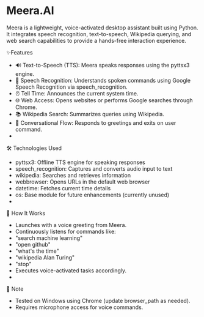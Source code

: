# Meera.AI
Meera is a lightweight, voice-activated desktop assistant built using Python. It integrates speech recognition, text-to-speech, Wikipedia querying, and web search capabilities to provide a hands-free interaction experience.

✨Features
- 🔊 Text-to-Speech (TTS): Meera speaks responses using the pyttsx3 engine.
- 🎤 Speech Recognition: Understands spoken commands using Google Speech Recognition via speech_recognition.
- ⏰ Tell Time: Announces the current system time.
- 🌐 Web Access: Opens websites or performs Google searches through Chrome.
- 📚 Wikipedia Search: Summarizes queries using Wikipedia.
- 👋 Conversational Flow: Responds to greetings and exits on user command.
- 
🛠️ Technologies Used
- pyttsx3: Offline TTS engine for speaking responses
- speech_recognition: Captures and converts audio input to text
- wikipedia: Searches and retrieves information
- webbrowser: Opens URLs in the default web browser
- datetime: Fetches current time details
- os: Base module for future enhancements (currently unused)
- 
🚀 How It Works
- Launches with a voice greeting from Meera.
- Continuously listens for commands like:
- "search machine learning"
- "open github"
- "what's the time"
- "wikipedia Alan Turing"
- "stop"
- Executes voice-activated tasks accordingly.
- 
📌 Note
- Tested on Windows using Chrome (update browser_path as needed).
- Requires microphone access for voice commands.


